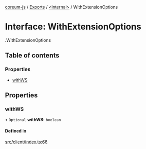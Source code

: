 [coreum-js](../README.md) / [Exports](../modules.md) / [<internal\>](../modules/internal_.md) / WithExtensionOptions

# Interface: WithExtensionOptions

[<internal>](../modules/internal_.md).WithExtensionOptions

## Table of contents

### Properties

- [withWS](internal_.WithExtensionOptions.md#withws)

## Properties

### withWS

• `Optional` **withWS**: `boolean`

#### Defined in

[src/client/index.ts:66](https://github.com/PyramydLabs/coreum-js/blob/1b17c7f/src/client/index.ts#L66)
